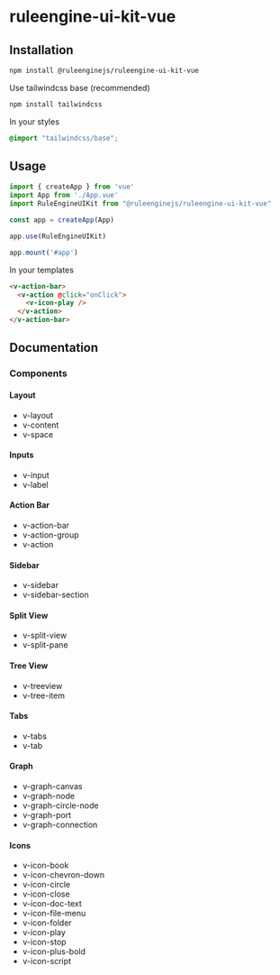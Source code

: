# ruleengine-ui-kit-vue

## Installation

```bash
npm install @ruleenginejs/ruleengine-ui-kit-vue
```

Use tailwindcss base (recommended)

```bash
npm install tailwindcss
```

In your styles

```css
@import "tailwindcss/base";
```

## Usage

```javascript
import { createApp } from 'vue'
import App from './App.vue'
import RuleEngineUIKit from "@ruleenginejs/ruleengine-ui-kit-vue"

const app = createApp(App)

app.use(RuleEngineUIKit)

app.mount('#app')
```

In your templates

```html
<v-action-bar>
  <v-action @click="onClick">
    <v-icon-play />
  </v-action>
</v-action-bar>
```

## Documentation

### Components

#### Layout

- v-layout
- v-content
- v-space

#### Inputs

- v-input
- v-label

#### Action Bar

- v-action-bar
- v-action-group
- v-action

#### Sidebar

- v-sidebar
- v-sidebar-section

#### Split View

- v-split-view
- v-split-pane

#### Tree View

- v-treeview
- v-tree-item

#### Tabs

- v-tabs
- v-tab

#### Graph

- v-graph-canvas
- v-graph-node
- v-graph-circle-node
- v-graph-port
- v-graph-connection

#### Icons

- v-icon-book
- v-icon-chevron-down
- v-icon-circle
- v-icon-close
- v-icon-doc-text
- v-icon-file-menu
- v-icon-folder
- v-icon-play
- v-icon-stop
- v-icon-plus-bold
- v-icon-script
